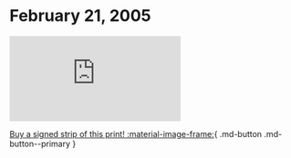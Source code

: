 # February 21, 2005

![](https://www.achewood.com/comic.php?date=02212005)

[Buy a signed strip of this print! :material-image-frame:](https://achewood-holiday-pop-up.myshopify.com/products/strip#02212005){ .md-button .md-button--primary }
